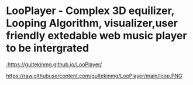 # LooPlayer - Complex 3D equilizer, Looping Algorithm, visualizer,user friendly extedable web music player to be intergrated

,https://gultekinmg.github.io/LooPlayer/

https://raw.githubusercontent.com/gultekinmg/LooPlayer/main/loop.PNG

